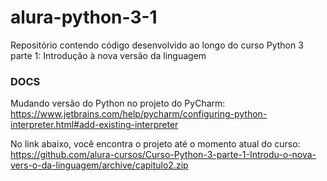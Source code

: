 # alura-python-3-1
Repositório contendo código desenvolvido ao longo do curso Python 3 parte 1: Introdução à nova versão da linguagem


### DOCS

Mudando versão do Python no projeto do PyCharm: https://www.jetbrains.com/help/pycharm/configuring-python-interpreter.html#add-existing-interpreter



No link abaixo, você encontra o projeto até o momento atual do curso: https://github.com/alura-cursos/Curso-Python-3-parte-1-Introdu-o-nova-vers-o-da-linguagem/archive/capitulo2.zip

